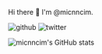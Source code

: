 Hi there 👋 I'm @micnncim.

![github](https://img.shields.io/github/followers/micnncim?label=Follow%20%40micnncim&style=social)
![twitter](https://img.shields.io/twitter/follow/micnncim?style=social)

![micnncim's GitHub stats](https://github-readme-stats.vercel.app/api?username=micnncim&hide=["contribs","issues"])
